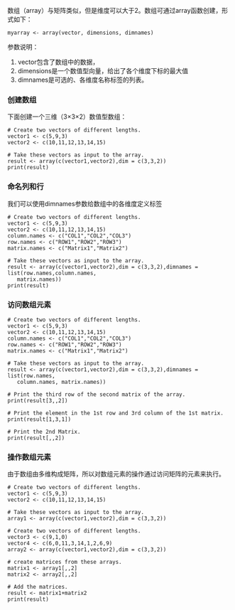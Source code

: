 
数组（array）与矩阵类似，但是维度可以大于2。数组可通过array函数创建，形式如下：

```
myarray <- array(vector, dimensions, dimnames)
```

参数说明：

1. vector包含了数组中的数据，
2. dimensions是一个数值型向量，给出了各个维度下标的最大值
3. dimnames是可选的、各维度名称标签的列表。


### 创建数组

下面创建一个三维（3×3×2）数值型数组：
```r_tryit
# Create two vectors of different lengths.
vector1 <- c(5,9,3)
vector2 <- c(10,11,12,13,14,15)

# Take these vectors as input to the array.
result <- array(c(vector1,vector2),dim = c(3,3,2))
print(result)
```

### 命名列和行

我们可以使用dimnames参数给数组中的各维度定义标签

```r_tryit
# Create two vectors of different lengths.
vector1 <- c(5,9,3)
vector2 <- c(10,11,12,13,14,15)
column.names <- c("COL1","COL2","COL3")
row.names <- c("ROW1","ROW2","ROW3")
matrix.names <- c("Matrix1","Matrix2")

# Take these vectors as input to the array.
result <- array(c(vector1,vector2),dim = c(3,3,2),dimnames = list(row.names,column.names,
   matrix.names))
print(result)
```
### 访问数组元素

```r_tryit
# Create two vectors of different lengths.
vector1 <- c(5,9,3)
vector2 <- c(10,11,12,13,14,15)
column.names <- c("COL1","COL2","COL3")
row.names <- c("ROW1","ROW2","ROW3")
matrix.names <- c("Matrix1","Matrix2")

# Take these vectors as input to the array.
result <- array(c(vector1,vector2),dim = c(3,3,2),dimnames = list(row.names,
   column.names, matrix.names))

# Print the third row of the second matrix of the array.
print(result[3,,2])

# Print the element in the 1st row and 3rd column of the 1st matrix.
print(result[1,3,1])

# Print the 2nd Matrix.
print(result[,,2])
```

### 操作数组元素
由于数组由多维构成矩阵，所以对数组元素的操作通过访问矩阵的元素来执行。

```r_tryit
# Create two vectors of different lengths.
vector1 <- c(5,9,3)
vector2 <- c(10,11,12,13,14,15)

# Take these vectors as input to the array.
array1 <- array(c(vector1,vector2),dim = c(3,3,2))

# Create two vectors of different lengths.
vector3 <- c(9,1,0)
vector4 <- c(6,0,11,3,14,1,2,6,9)
array2 <- array(c(vector1,vector2),dim = c(3,3,2))

# create matrices from these arrays.
matrix1 <- array1[,,2]
matrix2 <- array2[,,2]

# Add the matrices.
result <- matrix1+matrix2
print(result)
```